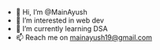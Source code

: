 - 👋 Hi, I’m @MainAyush
- 👀 I’m interested in web dev
- 🌱 I’m currently learning DSA
- 📫 Reach me on mainayush19@gmail.com

<!---
MainAyush/MainAyush is a ✨ special ✨ repository because its `README.md` (this file) appears on your GitHub profile.
You can click the Preview link to take a look at your changes.
--->
